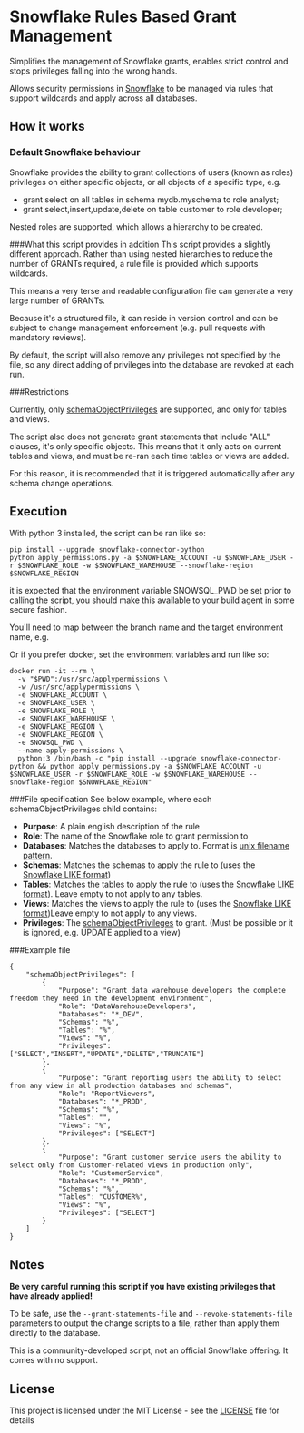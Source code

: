 # Snowflake Rules Based Grant Management
Simplifies the management of Snowflake grants, enables strict control and stops privileges falling into the wrong hands.

Allows security permissions in [Snowflake](https://www.snowflake.net) to be managed via rules that support wildcards and apply across all databases.

## How it works
### Default Snowflake behaviour
Snowflake provides the ability to grant collections of users (known as roles) privileges on either 
specific objects, or all objects of a specific type, e.g.
* grant select on all tables in schema mydb.myschema to role analyst;
* grant select,insert,update,delete on table customer to role developer;

Nested roles are supported, which allows a hierarchy to be created.

###What this script provides in addition
This script provides a slightly different approach. Rather than using nested hierarchies to reduce 
the number of GRANTs required, a rule file is provided which supports wildcards.

This means a very terse and readable configuration file can generate a very large number of GRANTs.

Because it's a structured file, it can reside in version control and can be subject to change management
enforcement (e.g. pull requests with mandatory reviews).

By default, the script will also remove any privileges not specified by the file, so any direct adding of 
privileges into the database are revoked at each run.

###Restrictions

Currently, only [schemaObjectPrivileges](https://docs.snowflake.net/manuals/sql-reference/sql/grant-privilege.html) are 
supported, and only for tables and views.

The script also does not generate grant statements that include "ALL" clauses, it's only specific objects. This means that it only acts on current tables and views, and must be re-ran each time tables or views are added.

For this reason, it is recommended that it is triggered automatically after any schema change operations.


## Execution
With python 3 installed, the script can be ran like so:
```
pip install --upgrade snowflake-connector-python
python apply_permissions.py -a $SNOWFLAKE_ACCOUNT -u $SNOWFLAKE_USER -r $SNOWFLAKE_ROLE -w $SNOWFLAKE_WAREHOUSE --snowflake-region $SNOWFLAKE_REGION 
```
it is expected that the environment variable SNOWSQL_PWD be set prior to calling the script, you should make this available to your build agent in some secure fashion.

You'll need to map between the branch name and the target environment name, e.g. 

Or if you prefer docker, set the environment variables and run like so:
```
docker run -it --rm \
  -v "$PWD":/usr/src/applypermissions \
  -w /usr/src/applypermissions \
  -e SNOWFLAKE_ACCOUNT \
  -e SNOWFLAKE_USER \
  -e SNOWFLAKE_ROLE \
  -e SNOWFLAKE_WAREHOUSE \
  -e SNOWFLAKE_REGION \
  -e SNOWFLAKE_REGION \
  -e SNOWSQL_PWD \
  --name apply-permissions \
  python:3 /bin/bash -c "pip install --upgrade snowflake-connector-python && python apply_permissions.py -a $SNOWFLAKE_ACCOUNT -u $SNOWFLAKE_USER -r $SNOWFLAKE_ROLE -w $SNOWFLAKE_WAREHOUSE --snowflake-region $SNOWFLAKE_REGION"
```

###File specification
See below example, where each schemaObjectPrivileges child contains:
* **Purpose**: A plain english description of the rule
* **Role**: The name of the Snowflake role to grant permission to
* **Databases**: Matches the databases to apply to. Format is [unix filename pattern](https://docs.python.org/2/library/fnmatch.html).
* **Schemas**: Matches the schemas to apply the rule to (uses the [Snowflake LIKE format](https://docs.snowflake.net/manuals/sql-reference/functions/like.html))
* **Tables**: Matches the tables to apply the rule to (uses the [Snowflake LIKE format](https://docs.snowflake.net/manuals/sql-reference/functions/like.html)). Leave empty to not apply to any tables.
* **Views**: Matches the views to apply the rule to (uses the [Snowflake LIKE format](https://docs.snowflake.net/manuals/sql-reference/functions/like.html))Leave empty to not apply to any views.
* **Privileges**: The [schemaObjectPrivileges](https://docs.snowflake.net/manuals/sql-reference/sql/grant-privilege.html) to grant. (Must be possible or it is ignored, e.g. UPDATE applied to a view)


###Example file
```
{
    "schemaObjectPrivileges": [
        {
            "Purpose": "Grant data warehouse developers the complete freedom they need in the development environment",
            "Role": "DataWarehouseDevelopers",
            "Databases": "*_DEV",
            "Schemas": "%",
            "Tables": "%",
            "Views": "%",
            "Privileges": ["SELECT","INSERT","UPDATE","DELETE","TRUNCATE"]
        },
        {
            "Purpose": "Grant reporting users the ability to select from any view in all production databases and schemas",
            "Role": "ReportViewers",
            "Databases": "*_PROD",
            "Schemas": "%",
            "Tables": "",
            "Views": "%",
            "Privileges": ["SELECT"]
        },
        {
            "Purpose": "Grant customer service users the ability to select only from Customer-related views in production only",
            "Role": "CustomerService",
            "Databases": "*_PROD",
            "Schemas": "%",
            "Tables": "CUSTOMER%",
            "Views": "%",
            "Privileges": ["SELECT"]
        }
    ]
}
```

## Notes

**Be very careful running this script if you have existing privileges that have already applied!**

To be safe, use the ```--grant-statements-file``` and ```--revoke-statements-file``` parameters to output the change scripts to a file, rather than apply them directly to the database.

This is a community-developed script, not an official Snowflake offering. It comes with no support.

## License

This project is licensed under the MIT License - see the [LICENSE](LICENSE) file for details
